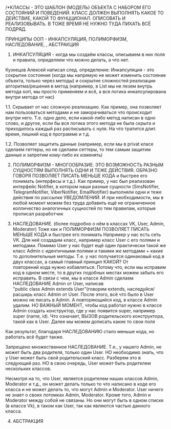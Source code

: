 /*КЛАССЫ - ЭТО ШАБЛОН (МОДЕЛЬ) ОБЪЕКТА С НАБОРОМ ЕГО СОСТОЯНИЙ И ПОВЕДЕНИЙ. КЛАСС ДОЛЖЕН ВЫПОЛНЯТЬ
КАКОЕ ТО ДЕЙСТВИЕ, КАКОЙ ТО ФУНЦЦИОНАЛ. ОПИСОВАТЬ И РЕАЛИЗОВЫВАТЬ. В ТОЖЕ ВРЕМЯ НЕ НУЖНО
ТУДА ПИХАТЬ ВСЁ ПОДРЯД.

ПРИНЦИПЫ ООП - ИНКАПСУЛЯЦИЯ, ПОЛИМОРФИЗМ, НАСЛЕДОВАНИЕ, , АБСТРАКЦИЯ

1. ИНКАПСУЛЯЦИЯ - когда мы создаём классы, описываем в них поля и правила, определяем что можно делать, а что нет.

Кузнецов Алексей написал след. определение:
Инкапсуляция - это сокрытие состояния (когда мы напрямую не может изменить состояние объекта, только через методы)
и сокрытие сложностей реализации алгоритма/решения в метод (например, в List мы не лезем внутрь метода sort, мы 
просто применяем и всё, а вся логика инкапсулирована внутри метода от нас)

1.1. Скрывает от нас сложную реализацию. Как пример, она позволяет нам пользоваться методами и не заморачиваться 
что происходит внутри него. Т.е. одно дело, если какой-либо метод написан в одно слово, и другое, если бы вся 
логика этого метода не была скрыта и приходилось каждый раз расписывать с нуля. На что тратится длит. время, 
лишний код в программе и т.д. 

1.2. Позволяет защитить данные (например, если мы в privat класе сделаем геттеры, но не сделаем сеттеры, 
то тем самым защитим данные и запретим кому-либо их изменять)   

2. ПОЛИМОРФИЗМ - МНОГООБРАЗИЕ. ЭТО ВОЗМОЖНОСТЬ РАЗНЫМ СУЩНОСТЯМ ВЫПОЛНЯТЬ ОДНИ И ТЕЖЕ ДЕЙСТВИЯ. ОБРАЗНО ГОВОРЯ 
ПОЗВОЛЯЕТ ПИСАТЬ МЕНЬШЕ КОДА и быстрее его понимать (интерфесы и т.д.).
Как пример, у нас был реализован интерфейс Notifier, в котором наши разные сущности (SmsNotifier, TelegramNotifier,
ViberNotifier, EmailNotifier) выполняли одни и теже действия по рассылке УВЕДОМЛЕНИЙ. И при необходимости,
мы в любой момент можем без труда добавить ещё не ограниченное колличество аналогичных сущностей по тем 
правилам, которые прописал разработчик

3. НАСЛЕДОВАНИЕ. (более подробно о нём в классах VK, User, Admin, Moderator)
Тоже как и ПОЛИМОРФИЗМ ПОЗВОЛЯЕТ ПИСАТЬ МЕНЬШЕ КОДА и быстрее его понимать
Например у нас есть сеть VK. Для неё создадим класс, например класс User с его полями и методами. Помимо User
у нас будет ещё один практически такой же класс Admin с идентичными полями и такими же методами + какие то 
дополнительные методы. Т.е. у нас получается одинаковый код в двух классах, а самый главный принцип КАКОЙ? От  
повторений кода нужно избавляться. Потому что, если мы исправим код в одном месте, то в других подобных местах 
можем забыть его исправить. В связи с чем, мы в классе Admin сделаем НАСЛЕДОВАНИЕ Admin от User, написав  
"public class Admin extends User"(говорим extends, наследуйся/расширь класс Admin от User. После этого, всё 
что было в User можно не писать в Admin. А повторяющийся код, в классе Admin удалим. 
НО ВАЖНЫЙ МОМЕНТ, чтобы код работал нужно в классе Admin создать конструктор, где у нас появится super, например
super (name, id). Что означает, ВЫЗОВ родительского конструктора, такой как в User. Далее мы можем дописать 
какие то свои поля

Как результат, благодаря НАСЛЕДОВАНИЮ стало меньше кода, но работать всё будет также.

Запрещено множественное НАСЛЕДОВАНИЕ. Т.е., у нашего Admin, не может быть два родителя, только один User. 
НО необходимо знать, что у User может быть свой родительский класс. Разберем это в следующий раз.
НО в свою очередь, User может быть родителем нескольких классов.

Несмотря на то, что User, является родителем наших классов Admin, Moderator и т.д., он может делать только то
что написано в коде его класса и не может делать то, что могут Admin и Moderator. User ничего не знает о 
своих потомках Admin, Moderator. Кроме того, Admin  и Moderator между собой не связаны. Но они могут быть в 
одном списке (в классе Vk), в таком как User, так как являются частью данного класса. 

4. АБСТРАКЦИЯ
